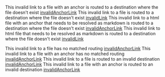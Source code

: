 This invalid link to a file with an anchor is routed to a destination where the file doesn't exist [invalidAnchorLink](../dir/invalidLink.md#does-not-exist)
This invalid link to a file is routed to a destination where the file doesn't exist [invalidLink](../dir/invalidLink.md)
This invalid link to a html file with an anchor that needs to be resolved as markdown is routed to a destination where the file doesn't exist [invalidAnchorLink](../dir/invalidLink.html#does-not-exist)
This invalid link to html file that needs to be resolved as markdown is routed to a destination where the file doesn't exist [invalidLink](../dir/invalidLink.html)
<!-- This invalid link to a file with an anchor is routed to a valid destination, but the anchor is non-existent [invalidAnchorLink](../../subdir/linkTestFile.md#header-7) -->
This invalid link to a file has no matched routing [invalidAnchorLink](../../dir/subdir/linkTestFile.md)
This invalid link to a file with an anchor has no matched routing [invalidAnchorLink](../../dir/subdir/linkTestFile.md#header-7)
This invalid link to a file is routed to an invalid destination [invalidAnchorLink](../dir/subdir/linkTestFile.md)
This invalid link to a file with an anchor is routed to an invalid destination [invalidAnchorLink](../dir/subdir/linkTestFile.md#header-7)